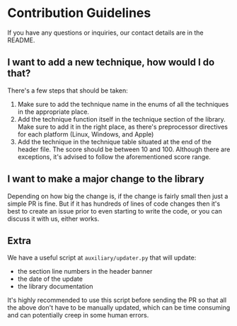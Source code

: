 # Contribution Guidelines

If you have any questions or inquiries, our contact details are in the README.

## I want to add a new technique, how would I do that?
There's a few steps that should be taken:
1. Make sure to add the technique name in the enums of all the techniques in the appropriate place.
2. Add the technique function itself in the technique section of the library. Make sure to add it in the right place, as there's preprocessor directives for each platform (Linux, Windows, and Apple)
3. Add the technique in the technique table situated at the end of the header file. The score should be between 10 and 100. Although there are exceptions, it's advised to follow the aforementioned score range.





## I want to make a major change to the library
Depending on how big the change is, if the change is fairly small then just a simple PR is fine. But if it has hundreds of lines of code changes then it's best to create an issue prior to even starting to write the code, or you can discuss it with us, either works.

## Extra 
We have a useful script at `auxiliary/updater.py` that will update:
- the section line numbers in the header banner
- the date of the update
- the library documentation

It's highly recommended to use this script before sending the PR so that all the above don't have to be manually updated, which can be time consuming and can potentially creep in some human errors. 
